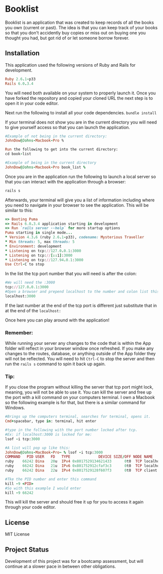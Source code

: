 # Booklist

Booklist is an application that was created to keep records of all the books you own (current or past). The idea is that you can keep track of your books so that you don't accidently buy copies or miss out on buying one you thought you had, but got rid of or let someone borrow forever.


## Installation
This application used the following versions of Ruby and Rails for development.
```ruby
Ruby 2.6.1-p33
Rails 6.0.3.4
```
You will need both available on your system to properly launch it. Once you have forked the repository and copied your cloned URL the next step is to open it in your code editor.

Next run the following to install all your code dependencies. 
```bundle install```

If your terminal does not show you are in the current directory you will need to give yourself access so that you can launch the application.
```ruby
#Example of not being in the current directory:
JohnDow@Johns-Macbook-Pro %

Run the following to get into the current directory:
cd book-list 

#Example of being in the current directory
JohnDow@Johns-Macbook-Pro book_list % 
```
Once you are in the application run the following to launch a local server so that you can interact with the application through a browser:
```ruby
rails s
```
Afterwards, your terminal will give you a list of information including where you need to navigate in your browser to see the application. This will be similar to this:
```ruby
=> Booting Puma
=> Rails 6.0.3.4 application starting in development 
=> Run `rails server --help` for more startup options
Puma starting in single mode...
* Version 4.3.6 (ruby 2.6.1-p33), codename: Mysterious Traveller
* Min threads: 5, max threads: 5
* Environment: development
* Listening on tcp://127.0.0.1:3000
* Listening on tcp://[::1]:3000
* Listening on tcp://127.94.0.1:3000
Use Ctrl-C to stop
```
In the list the tcp port number that you will need is after the colon:
```ruby
#We will need the :3000 
tcp://127.0.0.1:3000
#Open a browser and prepend localhost to the number and colon list this
localhost:3000
```
If the last number at the end of the tcp port is different just substitute that in at the end of the ```localhost:```

Once here you can play around with the application!

### Remember: 
While running your server any changes to the code that is within the App folder will reflect in your browser window once refreshed. If you make any changes to the routes, database, or anything outside of the App folder they will not be reflected. You will need to hit ```Ctrl-C``` to stop the server and then run the ```rails s``` command to spin it back up again.

### Tip: 
If you close the program without killing the server that tcp port might lock, meaning, you will not be able to use it. You can kill the server and free up the port with a kill command on your computers terminal. I own a Macbook so the following example is for that, but there is a similar command for Windows.
```ruby
#Brings up the computers terminal, searches for terminal, opens it.
Cmd+spacebar, type in: terminal, hit enter

#type in the following with the port number locked after tcp.
#Ex: if localhost:3000 is locked for me:
lsof -i tcp:3000

#A list will pop up like this:
JohnDow@Johns-MacBook-Pro~ % lsof -i tcp:3000
COMMAND   PID USER   FD   TYPE             DEVICE SIZE/OFF NODE NAME
ruby    66242 Dina   20u  IPv4 0x8017529134621433      0t0  TCP localhost:hbci (LISTEN)
ruby    66242 Dina   21u  IPv6 0x801752912cfaf3c3      0t0  TCP localhost:hbci (LISTEN)
ruby    66242 Dina   22u  IPv4 0x8017529128f607f3      0t0  TCP client.openvpn.net:hbci (LISTEN)

#Tke the PID number and enter this command
kill -9 <PID> 
#So with this example I would enter
kill -9 66242
```
This will kill the server and should free it up for you to access it again through your code editor.

## License
 MIT License

## Project Status
Development of this project was for a bootcamp assessment, but will continue at a slower pace in between other obligations. 
